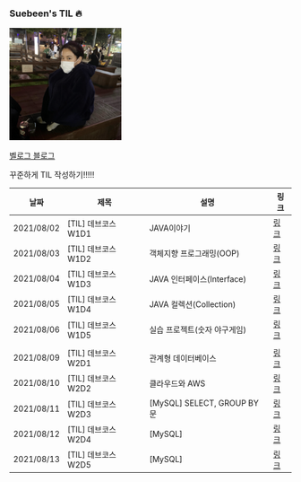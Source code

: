 ### Suebeen's TIL 🔥

<img width="200px;" src="./src/images/E190C5A0-4CA2-4EA3-973B-FC51287720D8.jpg"/>

[벨로그 블로그](https://velog.io/@clapkong)

꾸준하게 TIL 작성하기!!!!!

|날짜|제목|설명|링크|
|---|---|---|---|
|2021/08/02|[TIL] 데브코스 W1D1|JAVA이야기|[링크](https://velog.io/@clapkong/Java%EC%9D%B4%EC%95%BC%EA%B8%B0)|
|2021/08/03|[TIL] 데브코스 W1D2|객체지향 프로그래밍(OOP)|[링크](https://velog.io/@clapkong/%EA%B0%9D%EC%B2%B4%EC%A7%80%ED%96%A5-%ED%94%84%EB%A1%9C%EA%B7%B8%EB%9E%98%EB%B0%8DObject-Oriented-Programming)|
|2021/08/04|[TIL] 데브코스 W1D3|JAVA 인터페이스(Interface)|[링크](https://velog.io/@clapkong/JAVA-%EC%9D%B8%ED%84%B0%ED%8E%98%EC%9D%B4%EC%8A%A4Interface)|
|2021/08/05|[TIL] 데브코스 W1D4|JAVA 컬렉션(Collection)|[링크](https://velog.io/@clapkong/JAVA-%EC%BB%AC%EB%A0%89%EC%85%98Collection)|
|2021/08/06|[TIL] 데브코스 W1D5|실습 프로젝트(숫자 야구게임)|[링크](https://velog.io/@clapkong/%EC%8B%A4%EC%8A%B5-%ED%94%84%EB%A1%9C%EC%A0%9D%ED%8A%B8)|
||||
|2021/08/09|[TIL] 데브코스 W2D1|관계형 데이터베이스|[링크](https://velog.io/@clapkong/%EA%B4%80%EA%B3%84%ED%98%95-%EB%8D%B0%EC%9D%B4%ED%84%B0%EB%B2%A0%EC%9D%B4%EC%8A%A4)|
|2021/08/10|[TIL] 데브코스 W2D2|클라우드와 AWS|[링크](https://velog.io/@clapkong/%ED%81%B4%EB%9D%BC%EC%9A%B0%EB%93%9C%EC%99%80-AWS)|
|2021/08/11|[TIL] 데브코스 W2D3|[MySQL] SELECT, GROUP BY문|[링크](https://velog.io/@clapkong/MySQL-SELECT-GROUP-BY%EB%AC%B8)|
|2021/08/12|[TIL] 데브코스 W2D4|[MySQL]|[링크]()|
|2021/08/13|[TIL] 데브코스 W2D5|[MySQL]|[링크]()|
